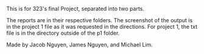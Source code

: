 This is for 323's final Project, separated into two parts.

The reports are in their respective folders. The screenshot of the output is in the project 1 file as it was requested in the directions.
For project 1, the txt file is in the directory outside of the p1 folder.

Made by Jacob Nguyen, James Nguyen, and Michael Lim.
